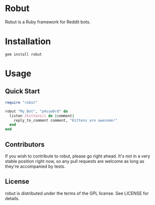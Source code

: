 Robut
======

Robut is a Ruby framework for Reddit bots.

# Installation

    gem install robut

# Usage

## Quick Start

````ruby
require "robut"

robut "My_Bot", "p4ssw0rd" do
  listen /kittens/i do |comment|
    reply_to_comment comment, "Kittens are awesome!"
  end
end
````

## Contributors

If you wish to contribute to robut, please go right ahead. It's not in a very stable position right now, so any pull requests are welcome as long as they're accompanied by tests.

## License

robut is distributed under the terms of the GPL license. See LICENSE for details.
